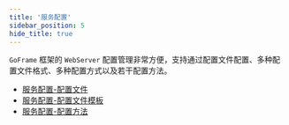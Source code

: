 ```yaml
---
title: '服务配置'
sidebar_position: 5
hide_title: true
---
```


`GoFrame` 框架的 `WebServer` 配置管理非常方便，支持通过配置文件配置、多种配置文件格式、多种配置方式以及若干配置方法。

- [服务配置-配置文件](output/goframe-v2.4-md/WEB服务开发/服务配置/服务配置-配置文件)
- [服务配置-配置文件模板](output/goframe-v2.4-md/WEB服务开发/服务配置/服务配置-配置文件模板)
- [服务配置-配置方法](output/goframe-v2.4-md/WEB服务开发/服务配置/服务配置-配置方法)